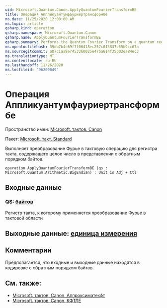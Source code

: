 ```yaml
---
uid: Microsoft.Quantum.Canon.ApplyQuantumFourierTransformBE
title: Операция Аппликуантумфауриертрансформбе
ms.date: 11/25/2020 12:00:00 AM
ms.topic: article
qsharp.kind: operation
qsharp.namespace: Microsoft.Quantum.Canon
qsharp.name: ApplyQuantumFourierTransformBE
qsharp.summary: Performs the Quantum Fourier Transform on a quantum register containing an integer in the big-endian representation.
ms.openlocfilehash: 39db7b4c69f7f06418ec257c013837c65b9cc67a
ms.sourcegitcommit: a87c1aa8e7453360025e47ba614f25b02ea84ec3
ms.translationtype: MT
ms.contentlocale: ru-RU
ms.lasthandoff: 11/26/2020
ms.locfileid: "96209049"
---
```

# <a name="applyquantumfouriertransformbe-operation"></a>Операция Аппликуантумфауриертрансформбе

Пространство имен: [Microsoft. тактов. Canon](xref:Microsoft.Quantum.Canon)

Пакет: [Microsoft. такт. Standard](https://nuget.org/packages/Microsoft.Quantum.Standard)


Выполняет преобразование Фурье в тактовую операцию для регистра такта, содержащего целое число в представлении с обратным порядком байтов.

```qsharp
operation ApplyQuantumFourierTransformBE (qs : Microsoft.Quantum.Arithmetic.BigEndian) : Unit is Adj + Ctl
```


## <a name="input"></a>Входные данные

### <a name="qs--bigendian"></a>QS: [байтов](xref:Microsoft.Quantum.Arithmetic.BigEndian)

Регистр такта, к которому применяется преобразование Фурье в тактовой области



## <a name="output--unit"></a>Выходные данные: [единица измерения](xref:microsoft.quantum.lang-ref.unit)



## <a name="remarks"></a>Комментарии

Предполагается, что входные и выходные данные находятся в кодировке с обратным порядком байтов.

## <a name="see-also"></a>См. также:

- [Microsoft. тактов. Canon. Аппроксиматекфт](xref:Microsoft.Quantum.Canon.ApproximateQFT)
- [Microsoft. тактов. Canon. КФТЛЕ](xref:Microsoft.Quantum.Canon.QFTLE)